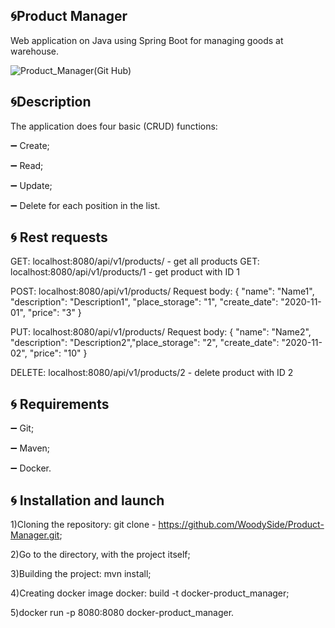 :cyclone:Product Manager
-----------
Web application on Java using Spring Boot for managing goods at warehouse.

![Product_Manager(Git Hub)](https://user-images.githubusercontent.com/72156897/98236378-50f78c00-1f74-11eb-9b7d-eb4bb603c69b.png)

:cyclone:Description
-----------
The application does four basic (CRUD) functions: 

:heavy_minus_sign: Create; 

:heavy_minus_sign:  Read;

:heavy_minus_sign:  Update; 

:heavy_minus_sign:  Delete for each position in the list.

:cyclone: Rest requests
-----------
GET: localhost:8080/api/v1/products/ - get all products GET: localhost:8080/api/v1/products/1 - get product with ID 1

POST: localhost:8080/api/v1/products/ Request body: { "name": "Name1", "description": "Description1", "place_storage": "1", "create_date": "2020-11-01", "price": "3" }

PUT: localhost:8080/api/v1/products/ Request body: { "name": "Name2", "description": "Description2","place_storage": "2", "create_date": "2020-11-02", "price": "10" }

DELETE: localhost:8080/api/v1/products/2 - delete product with ID 2

:cyclone: Requirements
-----------
:heavy_minus_sign: Git;

:heavy_minus_sign: Maven;

:heavy_minus_sign: Docker.

:cyclone: Installation and launch
-----------
1)Cloning the repository: git clone - https://github.com/WoodySide/Product-Manager.git;

2)Go to the  directory, with the project itself;

3)Building the project: mvn install;

4)Сreating docker image docker: build -t docker-product_manager;

5)docker run -p 8080:8080 docker-product_manager.
